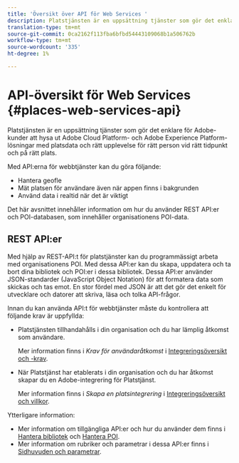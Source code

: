 ```yaml
---
title: 'Översikt över API för Web Services '
description: Platstjänsten är en uppsättning tjänster som gör det enklare för Adobe-kunder att hysa ut Adobe Experience Cloud- och Adobe Experience Platform-lösningar med platsdata och rätt upplevelse för rätt person vid rätt tidpunkt och på rätt plats.
translation-type: tm+mt
source-git-commit: 0ca2162f113fba6bfbd54443109068b1a506762b
workflow-type: tm+mt
source-wordcount: '335'
ht-degree: 1%

---
```



# API-översikt för Web Services {#places-web-services-api}

Platstjänsten är en uppsättning tjänster som gör det enklare för Adobe-kunder att hysa ut Adobe Cloud Platform- och Adobe Experience Platform-lösningar med platsdata och rätt upplevelse för rätt person vid rätt tidpunkt och på rätt plats.

Med API:erna för webbtjänster kan du göra följande:

* Hantera geofle
* Mät platsen för användare även när appen finns i bakgrunden
* Använd data i realtid när det är viktigt

Det här avsnittet innehåller information om hur du använder REST API:er och POI-databasen, som innehåller organisationens POI-data.

## REST API:er 

Med hjälp av REST-API:t för platstjänster kan du programmässigt arbeta med organisationens POI. Med dessa API:er kan du skapa, uppdatera och ta bort dina bibliotek och POI:er i dessa bibliotek. Dessa API:er använder JSON-standarder (JavaScript Object Notation) för att formatera data som skickas och tas emot. En stor fördel med JSON är att det gör det enkelt för utvecklare och datorer att skriva, läsa och tolka API-frågor.

Innan du kan använda API:t för webbtjänster måste du kontrollera att följande krav är uppfyllda:

* Platstjänsten tillhandahålls i din organisation och du har lämplig åtkomst som användare.

   Mer information finns i *Krav för användaråtkomst* i [Integreringsöversikt och -krav](/help/web-service-api/adobe-i-o-integration.md).

* När Platstjänst har etablerats i din organisation och du har åtkomst skapar du en Adobe-integrering för Platstjänst.

   Mer information finns i *Skapa en platsintegrering* i [Integreringsöversikt och villkor](/help/web-service-api/adobe-i-o-integration.md).

Ytterligare information:

* Mer information om tillgängliga API:er och hur du använder dem finns i [Hantera bibliotek](/help/web-service-api/api-usage/manage-libraries/manage-libraries.md) och [Hantera POI](/help/web-service-api/api-usage/manage-pois/manage-pois.md).
* Mer information om rubriker och parametrar i dessa API:er finns i [Sidhuvuden och parametrar](/help/web-service-api/api-usage/headers-and-parameters.md).